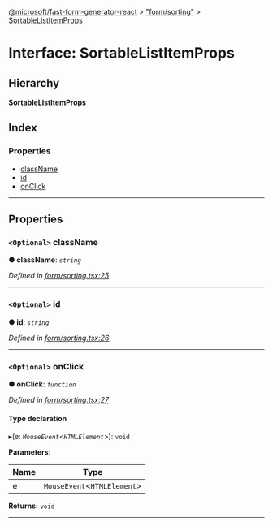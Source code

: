 [@microsoft/fast-form-generator-react](../README.md) > ["form/sorting"](../modules/_form_sorting_.md) > [SortableListItemProps](../interfaces/_form_sorting_.sortablelistitemprops.md)

# Interface: SortableListItemProps

## Hierarchy

**SortableListItemProps**

## Index

### Properties

* [className](_form_sorting_.sortablelistitemprops.md#classname)
* [id](_form_sorting_.sortablelistitemprops.md#id)
* [onClick](_form_sorting_.sortablelistitemprops.md#onclick)

---

## Properties

<a id="classname"></a>

### `<Optional>` className

**● className**: *`string`*

*Defined in [form/sorting.tsx:25](https://github.com/Microsoft/fast-dna/blob/164dd3ca/packages/fast-form-generator-react/src/form/sorting.tsx#L25)*

___
<a id="id"></a>

### `<Optional>` id

**● id**: *`string`*

*Defined in [form/sorting.tsx:26](https://github.com/Microsoft/fast-dna/blob/164dd3ca/packages/fast-form-generator-react/src/form/sorting.tsx#L26)*

___
<a id="onclick"></a>

### `<Optional>` onClick

**● onClick**: *`function`*

*Defined in [form/sorting.tsx:27](https://github.com/Microsoft/fast-dna/blob/164dd3ca/packages/fast-form-generator-react/src/form/sorting.tsx#L27)*

#### Type declaration
▸(e: *`MouseEvent`<`HTMLElement`>*): `void`

**Parameters:**

| Name | Type |
| ------ | ------ |
| e | `MouseEvent`<`HTMLElement`> |

**Returns:** `void`

___

